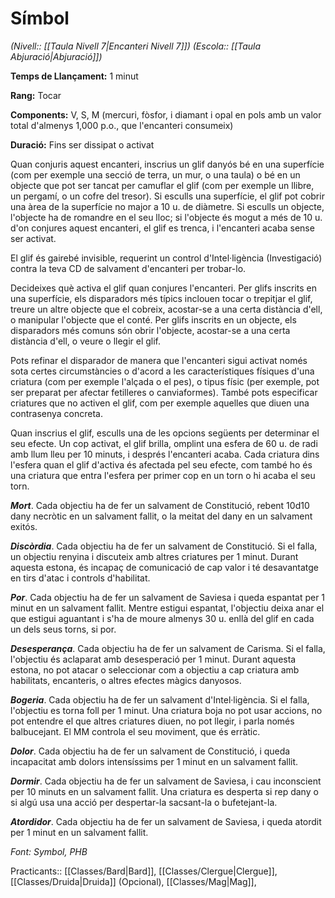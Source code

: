 # Símbol

*(Nivell:: [[Taula Nivell 7|Encanteri Nivell 7]]) (Escola:: [[Taula Abjuració|Abjuració]])*

**Temps de Llançament:** 1 minut

**Rang:** Tocar

**Components:** V, S, M (mercuri, fòsfor, i diamant i opal en pols amb un valor total d'almenys 1,000 p.o., que l'encanteri consumeix)

**Duració:** Fins ser dissipat o activat

Quan conjuris aquest encanteri, inscrius un glif danyós bé en una superfície (com per exemple una secció de terra, un mur, o una taula) o bé en un objecte que pot ser tancat per camuflar el glif (com per exemple un llibre, un pergamí, o un cofre del tresor). Si esculls una superfície, el glif pot cobrir una àrea de la superfície no major a 10 u. de diàmetre. Si esculls un objecte, l'objecte ha de romandre en el seu lloc; si l'objecte és mogut a més de 10 u. d'on conjures aquest encanteri, el glif es trenca, i l'encanteri acaba sense ser activat.

El glif és gairebé invisible, requerint un control d'Intel·ligència (Investigació) contra la teva CD de salvament d'encanteri per trobar-lo.

Decideixes què activa el glif quan conjures l'encanteri. Per glifs inscrits en una superfície, els disparadors més típics inclouen tocar o trepitjar el glif, treure un altre objecte que el cobreix, acostar-se a una certa distància d'ell, o manipular l'objecte que el conté. Per glifs inscrits en un objecte, els disparadors més comuns són obrir l'objecte, acostar-se a una certa distància d'ell, o veure o llegir el glif.

Pots refinar el disparador de manera que l'encanteri sigui activat només sota certes circumstàncies o d'acord a les característiques físiques d'una criatura (com per exemple l'alçada o el pes), o tipus físic (per exemple, pot ser preparat per afectar fetilleres o canviaformes). També pots especificar criatures que no activen el glif, com per exemple aquelles que diuen una contrasenya concreta.

Quan inscrius el glif, esculls una de les opcions següents per determinar el seu efecte. Un cop activat, el glif brilla, omplint una esfera de 60 u. de radi amb llum lleu per 10 minuts, i després l'encanteri acaba. Cada criatura dins l'esfera quan el glif d'activa és afectada pel seu efecte, com també ho és una criatura que entra l'esfera per primer cop en un torn o hi acaba el seu torn.

***Mort***. Cada objectiu ha de fer un salvament de Constitució, rebent 10d10 dany necròtic en un salvament fallit, o la meitat del dany en un salvament exitós.

***Discòrdia***. Cada objectiu ha de fer un salvament de Constitució. Si el falla, un objectiu renyina i discuteix amb altres criatures per 1 minut. Durant aquesta estona, és incapaç de comunicació de cap valor i té desavantatge en tirs d'atac i controls d'habilitat.

***Por***. Cada objectiu ha de fer un salvament de Saviesa i queda espantat per 1 minut en un salvament fallit. Mentre estigui espantat, l'objectiu deixa anar el que estigui aguantant i s'ha de moure almenys 30 u. enllà del glif en cada un dels seus torns, si por.

***Desesperança***. Cada objectiu ha de fer un salvament de Carisma. Si el falla, l'objectiu és aclaparat amb desesperació per 1 minut. Durant aquesta estona, no pot atacar o seleccionar com a objectiu a cap criatura amb habilitats, encanteris, o altres efectes màgics danyosos.

***Bogeria***. Cada objectiu ha de fer un salvament d'Intel·ligència. Si el falla, l'objectiu es torna foll per 1 minut. Una criatura boja no pot usar accions, no pot entendre el que altres criatures diuen, no pot llegir, i parla només balbucejant. El MM controla el seu moviment, que és erràtic.

***Dolor***. Cada objectiu ha de fer un salvament de Constitució, i queda incapacitat amb dolors intensíssims per 1 minut en un salvament fallit.

***Dormir***. Cada objectiu ha de fer un salvament de Saviesa, i cau inconscient per 10 minuts en un salvament fallit. Una criatura es desperta si rep dany o si algú usa una acció per despertar-la sacsant-la o bufetejant-la.

***Atordidor***. Cada objectiu ha de fer un salvament de Saviesa, i queda atordit per 1 minut en un salvament fallit.


*Font: Symbol, PHB*



Practicants:: [[Classes/Bard|Bard]], [[Classes/Clergue|Clergue]], [[Classes/Druida|Druida]] (Opcional), [[Classes/Mag|Mag]],